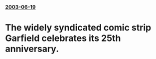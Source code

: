 ### [2003-06-19](/news/2003/06/19/index.md)

#  The widely syndicated comic strip Garfield celebrates its 25th anniversary.




